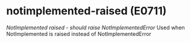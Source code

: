 # notimplemented-raised (E0711)
*NotImplemented raised - should raise NotImplementedError* Used when
NotImplemented is raised instead of NotImplementedError

